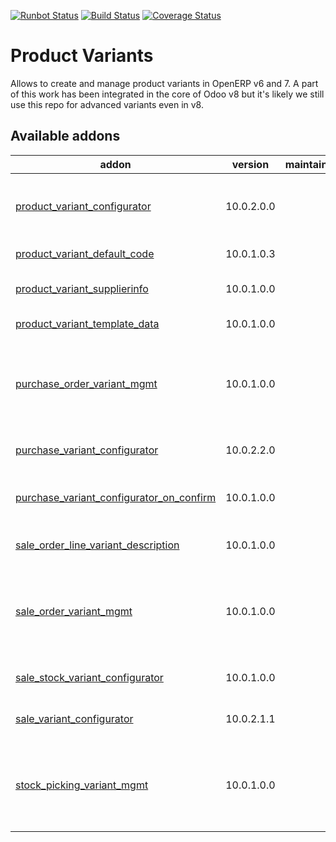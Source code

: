 [![Runbot Status](https://runbot.odoo-community.org/runbot/badge/flat/137/10.0.svg)](https://runbot.odoo-community.org/runbot/repo/github-com-oca-product-variant-137)
[![Build Status](https://travis-ci.org/OCA/product-variant.svg?branch=10.0)](https://travis-ci.org/OCA/product-variant)
[![Coverage Status](https://coveralls.io/repos/OCA/product-variant/badge.png?branch=10.0)](https://coveralls.io/r/OCA/product-variant?branch=10.0)

Product Variants
================

Allows to create and manage product variants in OpenERP v6 and 7. A part of this work has been integrated in the core of Odoo v8 but it's likely we still use this repo for advanced variants even in v8.


[//]: # (addons)

Available addons
----------------
addon | version | maintainers | summary
--- | --- | --- | ---
[product_variant_configurator](product_variant_configurator/) | 10.0.2.0.0 |  | Provides an abstract model for product variant configuration.
[product_variant_default_code](product_variant_default_code/) | 10.0.1.0.3 |  | Product Variant Default Code
[product_variant_supplierinfo](product_variant_supplierinfo/) | 10.0.1.0.0 |  | Supplier info to product variant scope
[product_variant_template_data](product_variant_template_data/) | 10.0.1.0.0 |  | Data template in product level
[purchase_order_variant_mgmt](purchase_order_variant_mgmt/) | 10.0.1.0.0 |  | Handle the addition/removal of multiple variants from product template into the purchase order
[purchase_variant_configurator](purchase_variant_configurator/) | 10.0.2.2.0 |  | Product variants in purchase management
[purchase_variant_configurator_on_confirm](purchase_variant_configurator_on_confirm/) | 10.0.1.0.0 |  | Create product variants when confirming the purchase order
[sale_order_line_variant_description](sale_order_line_variant_description/) | 10.0.1.0.0 |  | Sale order line variant description
[sale_order_variant_mgmt](sale_order_variant_mgmt/) | 10.0.1.0.0 |  | Handle the addition/removal of multiple variants from product template into the sales order
[sale_stock_variant_configurator](sale_stock_variant_configurator/) | 10.0.1.0.0 |  | Product variants in sale management
[sale_variant_configurator](sale_variant_configurator/) | 10.0.2.1.1 |  | Product variants in sale management
[stock_picking_variant_mgmt](stock_picking_variant_mgmt/) | 10.0.1.0.0 |  | Handle the addition/removal of multiple variants and the quantities transferred in the Pickings.

[//]: # (end addons)
